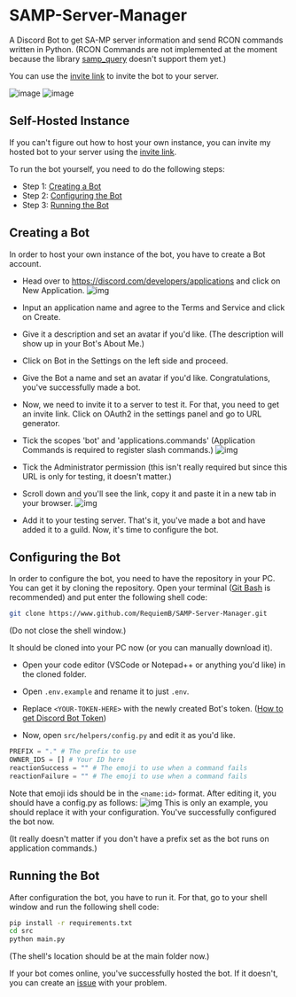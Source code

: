 # SAMP-Server-Manager

A Discord Bot to get SA-MP server information and send RCON commands written in Python. (RCON Commands are not implemented at the moment because the library [samp_query](https://github.com/Cheaterman/samp-query) doesn't support them yet.)

You can use the [invite link](https://discord.com/api/oauth2/authorize?client_id=740603763118702662&permissions=414464723008&scope=bot%20applications.commands) to invite the bot to your server.

![image](https://img.shields.io/badge/discord.py-2.2.3-blue.svg) ![image](https://img.shields.io/badge/Python-3.10-blue.svg)

## Self-Hosted Instance

If you can't figure out how to host your own instance, you can invite my hosted bot to your server using the [invite link](https://discord.com/api/oauth2/authorize?client_id=740603763118702662&permissions=414464723008&scope=bot%20applications.commands).

To run the bot yourself, you need to do the following steps:

* Step 1: [Creating a Bot](https://github.com/RequiemB/SAMP-Server-Manager#creating-a-bot)
* Step 2: [Configuring the Bot](https://github.com/RequiemB/SAMP-Server-Manager#configuring-the-bot)
* Step 3: [Running the Bot](https://github.com/RequiemB/SAMP-Server-Manager#running-the-bot)

## Creating a Bot

In order to host your own instance of the bot, you have to create a Bot account.

* Head over to https://discord.com/developers/applications and click on New Application.
![img](https://i.imgur.com/Ti28nIL.png)

* Input an application name and agree to the Terms and Service and click on Create.

* Give it a description and set an avatar if you'd like. (The description will show up in your Bot's About Me.)

* Click on Bot in the Settings on the left side and proceed.

* Give the Bot a name and set an avatar if you'd like. Congratulations, you've successfully made a bot.

* Now, we need to invite it to a server to test it. For that, you need to get an invite link. Click on OAuth2 in the settings panel and go to URL generator.

* Tick the scopes 'bot' and 'applications.commands' (Application Commands is required to register slash commands.)
![img](https://i.imgur.com/Y093orm.png)

* Tick the Administrator permission (this isn't really required but since this URL is only for testing, it doesn't matter.)

* Scroll down and you'll see the link, copy it and paste it in a new tab in your browser.
![img](https://i.imgur.com/smE20fV.png)

* Add it to your testing server. That's it, you've made a bot and have added it to a guild. Now, it's time to configure the bot.

## Configuring the Bot

In order to configure the bot, you need to have the repository in your PC. You can get it by cloning the repository. Open your terminal ([Git Bash](https://git-scm.com/downloads) is recommended) and put enter the following shell code:

```sh
git clone https://www.github.com/RequiemB/SAMP-Server-Manager.git
```

(Do not close the shell window.)

It should be cloned into your PC now (or you can manually download it).

* Open your code editor (VSCode or Notepad++ or anything you'd like) in the cloned folder.

* Open `.env.example` and rename it to just `.env`.

* Replace `<YOUR-TOKEN-HERE>` with the newly created Bot's token. ([How to get Discord Bot Token](https://www.writebots.com/discord-bot-token/))
 
* Now, open `src/helpers/config.py` and edit it as you'd like.
```python
PREFIX = "." # The prefix to use
OWNER_IDS = [] # Your ID here
reactionSuccess = "" # The emoji to use when a command fails
reactionFailure = "" # The emoji to use when a command fails
```
Note that emoji ids should be in the `<name:id>` format.
After editing it, you should have a config.py as follows:
![img](https://imgur.com/oDEgNfs.png)
This is only an example, you should replace it with your configuration.
You've successfully configured the bot now.

(It really doesn't matter if you don't have a prefix set as the bot runs on application commands.)

## Running the Bot

After configuration the bot, you have to run it. For that, go to your shell window and run the following shell code:

```sh
pip install -r requirements.txt
cd src
python main.py
```

(The shell's location should be at the main folder now.)

If your bot comes online, you've successfully hosted the bot. If it doesn't, you can create an [issue](https://www.github.com/RequiemB/SAMP-Server-Manager/issues) with your problem.




    